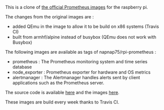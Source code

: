 This is a clone of [the official Prometheus images](https://hub.docker.com/u/prom/) for the raspberry pi.

The changes from the original images are :
- added QEmu in the image to allow it to be build on x86 systems (Travis CI)
- built from armhf/alpine instead of busybox (QEmu does not work with Busybox)

The following images are available as tags of napnap75/rpi-prometheus :
- prometheus : The Prometheus monitoring system and time series database
- node_exporter : Prometheus exporter for hardware and OS metrics
- alertmanager : The Alertmanager handles alerts sent by client applications such as the Prometheus server.

The source code is available [here](https://github.com/napnap75/rpi-prometheus) and the images [here](https://hub.docker.com/r/napnap75/rpi-prometheus/).

These images are build every week thanks to Travis CI.
